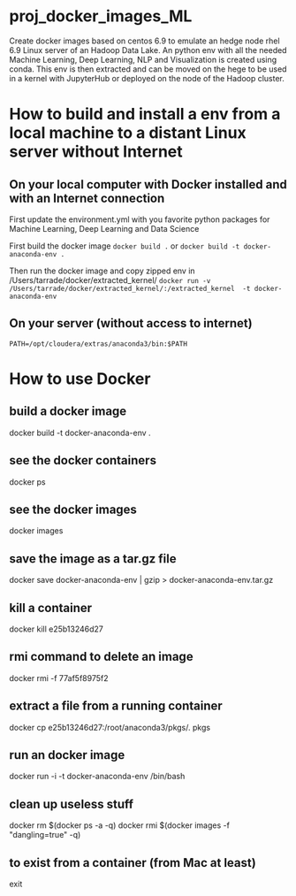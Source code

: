 # proj_docker_images_ML
Create docker images based on centos 6.9 to emulate an hedge node rhel 6.9 Linux server of an Hadoop Data Lake.
An python env with all the needed Machine Learning, Deep Learning, NLP and Visualization is created using conda.
This env is then extracted and can be moved on the hege to be used in a kernel with JupyterHub or deployed on the node of the Hadoop cluster.

# How to build and install a env from  a local machine to a distant Linux server without Internet
## On your local computer with Docker installed and with an Internet connection
First update the environment.yml with you favorite python packages for Machine Learning, Deep Learning and Data Science

First build the docker image
`docker build .`
or
`docker build -t docker-anaconda-env .`

Then run the docker image and copy zipped env in /Users/tarrade/docker/extracted_kernel/
`docker run -v /Users/tarrade/docker/extracted_kernel/:/extracted_kernel  -t docker-anaconda-env`

## On your server (without access to internet)
```
PATH=/opt/cloudera/extras/anaconda3/bin:$PATH
```

# How to use Docker
## build a docker image
docker build -t docker-anaconda-env .

## see the docker containers
docker ps

## see the docker images
docker images

## save the image as a tar.gz file
docker save docker-anaconda-env | gzip > docker-anaconda-env.tar.gz

## kill a container
docker kill e25b13246d27

## rmi command to delete an image
docker rmi -f 77af5f8975f2

## extract a file from a running container
docker cp e25b13246d27:/root/anaconda3/pkgs/. pkgs

## run an docker image
docker run -i -t docker-anaconda-env  /bin/bash

## clean up useless stuff
docker rm $(docker ps -a -q)
docker rmi $(docker images -f "dangling=true" -q)

## to exist from a container (from Mac at least)
exit

